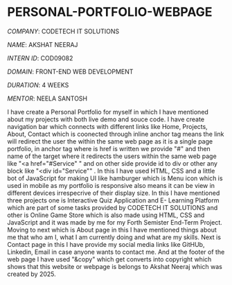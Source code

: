 # PERSONAL-PORTFOLIO-WEBPAGE

*COMPANY*:  CODETECH IT SOLUTIONS

*NAME*:  AKSHAT NEERAJ

*INTERN ID*:  COD09082

*DOMAIN*:  FRONT-END WEB DEVELOPMENT

*DURATION*:  4 WEEKS

*MENTOR*:  NEELA SANTOSH

I have create a Personal Portfolio for myself in which I have mentioned about my projects with both live demo and souce code. I have create navigation bar which connects with different links like Home, Projects, About, Contact which is coonected through inline anchor tag means the link will redirect the user the within the same web page as it is a single page portfolio, in anchor tag where is href is written we provide "#" and then name of the target where it redirects the users within the same web page like "<a href="#Service" " and on other side provide id to div or other any block like "<div id="Service"" . In this I have used HTML, CSS and a little bot of JavaScript for making UI like hamburger which is Menu icon which is used in mobile as my portfolio is responsive also means it can be view in different devices irrespecrive of their display size. In this I have mentioned three projects one is Interactive Quiz Application and E- Learning Platform which are part of some tasks provided by CODETECH IT SOLUTIONS and other is Online Game Store which is also made using HTML, CSS and JavaScript and it was made by me for my Forth Semister End-Term Project. Moving to next which is About page in this I have mentioned things about me that who am I, what I am currently doing and what are my skills. Next is Contact page in this I have provide my social media links like GitHUb, Linkedin, Email in case anyone wants to contact me. And at the footer of the web page I have used "&copy" which get converts into copyright which shows that this website or webpage is belongs to Akshat Neeraj which was created by 2025.
